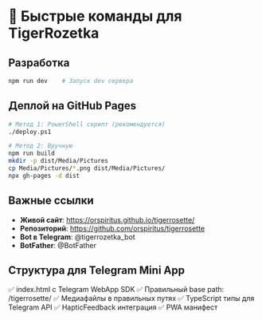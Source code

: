 # 🚀 Быстрые команды для TigerRozetka

## Разработка
```bash
npm run dev    # Запуск dev сервера
```

## Деплой на GitHub Pages
```bash
# Метод 1: PowerShell скрипт (рекомендуется)
./deploy.ps1

# Метод 2: Вручную
npm run build
mkdir -p dist/Media/Pictures
cp Media/Pictures/*.png dist/Media/Pictures/
npx gh-pages -d dist
```

## Важные ссылки
- **Живой сайт**: https://orspiritus.github.io/tigerrosette/
- **Репозиторий**: https://github.com/orspiritus/tigerrosette
- **Bot в Telegram**: @tigerrozetka_bot
- **BotFather**: @BotFather

## Структура для Telegram Mini App
✅ index.html с Telegram WebApp SDK
✅ Правильный base path: /tigerrosette/
✅ Медиафайлы в правильных путях
✅ TypeScript типы для Telegram API
✅ HapticFeedback интеграция
✅ PWA манифест
